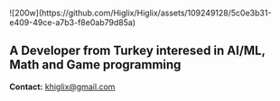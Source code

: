 <br>
![200w](https://github.com/Higlix/Higlix/assets/109249128/5c0e3b31-e409-49ce-a7b3-f8e0ab79d85a)
</br>

<h2 align="left">A Developer from Turkey interesed in AI/ML, Math and Game programming</h2>

**Contact:**
khiglix@gmail.com
